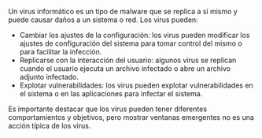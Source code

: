 Un virus informático es un tipo de malware que se replica a sí mismo y puede causar daños a un sistema o red. Los virus pueden:

- Cambiar los ajustes de la configuración: los virus pueden modificar los ajustes de configuración del sistema para tomar control del mismo o para facilitar la infección.
- Replicarse con la interacción del usuario: algunos virus se replican cuando el usuario ejecuta un archivo infectado o abre un archivo adjunto infectado.
- Explotar vulnerabilidades: los virus pueden explotar vulnerabilidades en el sistema o en las aplicaciones para infectar el sistema.

Es importante destacar que los virus pueden tener diferentes comportamientos y objetivos, pero mostrar ventanas emergentes no es una acción típica de los virus.